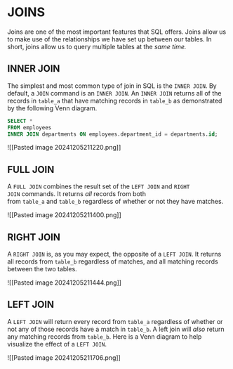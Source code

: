 # JOINS

Joins are one of the most important features that SQL offers. Joins allow us to make use of the relationships we have set up between our tables. In short, joins allow us to query multiple tables at the _same time._

##  INNER JOIN

The simplest and most common type of join in SQL is the `INNER JOIN`. By default, a `JOIN` command is an `INNER JOIN`. An `INNER JOIN` returns all of the records in `table_a` that have matching records in `table_b` as demonstrated by the following Venn diagram.

```sql
SELECT *
FROM employees
INNER JOIN departments ON employees.department_id = departments.id;
```

![[Pasted image 20241205211220.png]]

## FULL JOIN  

A `FULL JOIN` combines the result set of the `LEFT JOIN` and `RIGHT JOIN` commands. It returns _all_ records from both from `table_a` and `table_b` regardless of whether or not they have matches.

![[Pasted image 20241205211400.png]]

## RIGHT JOIN

A `RIGHT JOIN` is, as you may expect, the opposite of a `LEFT JOIN`. It returns all records from `table_b` regardless of matches, and all matching records between the two tables.

![[Pasted image 20241205211444.png]]

## LEFT JOIN

A `LEFT JOIN` will return every record from `table_a` regardless of whether or not any of those records have a match in `table_b`. A left join will _also_ return any matching records from `table_b`. Here is a Venn diagram to help visualize the effect of a `LEFT JOIN`.

![[Pasted image 20241205211706.png]]

